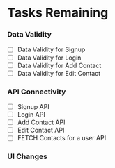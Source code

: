 # Tasks Remaining

### Data Validity
- [ ] Data Validity for Signup
- [ ] Data Validity for Login
- [ ] Data Validity for Add Contact
- [ ] Data Validity for Edit Contact

### API Connectivity
- [ ] Signup API
- [ ] Login API
- [ ] Add Contact API
- [ ] Edit Contact API
- [ ] FETCH Contacts for a user API

### UI Changes